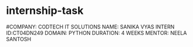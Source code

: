 # internship-task
#COMPANY: CODTECH IT SOLUTIONS
NAME: SANIKA VYAS
INTERN ID:CT04DN249
DOMAIN: PYTHON 
DURATION: 4 WEEKS
MENTOR: NEELA SANTOSH
